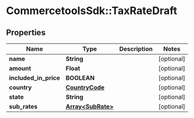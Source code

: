 # CommercetoolsSdk::TaxRateDraft

## Properties
Name | Type | Description | Notes
------------ | ------------- | ------------- | -------------
**name** | **String** |  | [optional] 
**amount** | **Float** |  | [optional] 
**included_in_price** | **BOOLEAN** |  | [optional] 
**country** | [**CountryCode**](CountryCode.md) |  | [optional] 
**state** | **String** |  | [optional] 
**sub_rates** | [**Array&lt;SubRate&gt;**](SubRate.md) |  | [optional] 

